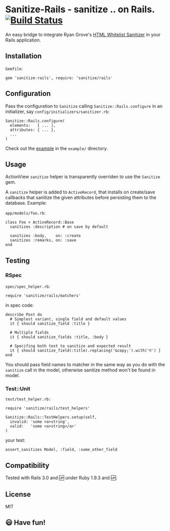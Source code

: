 # Sanitize-Rails - sanitize .. on Rails. [![Build Status](https://travis-ci.org/vjt/sanitize-rails.png)](https://travis-ci.org/vjt/sanitize-rails)

An easy bridge to integrate Ryan Grove's [HTML Whitelist Sanitizer][sanitize]
in your Rails application.

## Installation

`Gemfile`:

    gem 'sanitize-rails', require: 'sanitize/rails'

## Configuration

Pass the configuration to `Sanitize` calling `Sanitize::Rails.configure` in
an initializer, say `config/initializers/sanitizer.rb`:

    Sanitize::Rails.configure(
      elements:   [ ... ],
      attributes: { ... },
      ...
    )

Check out the [example][] in the `example/` directory.

## Usage

ActionView `sanitize` helper is transparently overriden to use the `Sanitize`
gem.

A `sanitize` helper is added to `ActiveRecord`, that installs on create/save
callbacks that sanitize the given attributes before persisting them to the
database. Example:

`app/models/foo.rb`:

    class Foo < ActiveRecord::Base
      sanitizes :description # on save by default

      sanitizes :body,    on: :create
      sanitizes :remarks, on: :save
    end

## Testing

### RSpec

`spec/spec_helper.rb`:

    require 'sanitize/rails/matchers'

in spec code:

    describe Post do
      # Simplest variant, single field and default values
      it { should sanitize_field :title }

      # Multiple fields
      it { should sanitize_fields :title, :body }

      # Specifing both text to sanitize and expected result
      it { should sanitize_field(:title).replacing('&copy;').with('©') }
    end

You should pass field names to matcher in the same way as you do with the
`sanitize` call in the model, otherwise sanitize method won't be found in
model.

### Test::Unit

`test/test_helper.rb:`

    require 'sanitize/rails/test_helpers'

    Sanitize::Rails::TestHelpers.setup(self,
      invalid: 'some <a>string',
      valid:   'some <a>string</a>'
    )

your test:

    assert_sanitizes Model, :field, :some_other_field

## Compatibility

Tested with Rails 3.0 and :up: under Ruby 1.9.3 and :up:.

## License

MIT

## :smiley: Have fun!

[sanitize]: https://github.com/rgrove/sanitize
[example]: https://github.com/vjt/sanitize-rails/blob/master/example/sanitizer.rb
